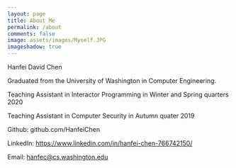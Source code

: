 ```yaml
---
layout: page
title: About Me
permalink: /about
comments: false
image: assets/images/Myself.JPG
imageshadow: true
---
```


Hanfei David Chen

Graduated from the University of Washington in Computer Engineering.

Teaching Assistant in Interactor Programming in Winter and Spring quarters 2020

Teaching Assistant in Computer Security in Autumn quater 2019




Github: github.com/HanfeiChen

LinkedIn: https://www.linkedin.com/in/hanfei-chen-766742150/

Email: hanfec@cs.washington.edu




